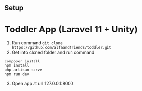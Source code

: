 ## Setup

# Toddler App (Laravel 11 + Unity)

1. Run command ``` git clone https://github.com/alfaandfriends/toddler.git ```
2. Get into cloned folder and run command 
``` 
composer install 
npm install 
php artisan serve
npm run dev
```
3. Open app at url 127.0.0.1:8000
